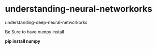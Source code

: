 # understanding-neural-networkorks

understanding-deep-neural-networkorks


Be Sure to have numpy install

**pip install numpy**
